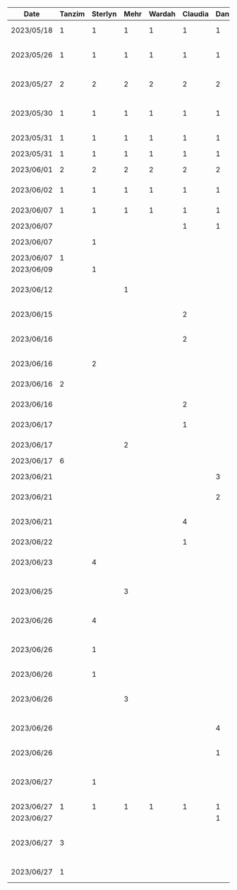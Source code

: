 | Date       | Tanzim | Sterlyn | Mehr | Wardah | Claudia | Daniel | Task                                                          |
|------------|--------|--------|------|--------|--------|--------|---------------------------------------------------------------|
| 2023/05/18 | 1      | 1      | 1    | 1      | 1      | 1      | Brainstorming meeting                                         |
| 2023/05/26 | 1      | 1      | 1    | 1      | 1      | 1      | Presentation delegation meeting                               |
| 2023/05/27 | 2      | 2      | 2    | 2      | 2      | 2      | Presentation scripting and diagrams                           |
| 2023/05/30 | 1      | 1      | 1    | 1      | 1      | 1      | Group presentation practice                                   |
| 2023/05/31 | 1      | 1      | 1    | 1      | 1      | 1      | post presentation doc changes                                 |
| 2023/05/31 | 1      | 1      | 1    | 1      | 1      | 1      | Presentation day                                              |
| 2023/06/01 | 2      | 2      | 2    | 2      | 2      | 2      | Proposal doc meeting                                          |
| 2023/06/02 | 1      | 1      | 1    | 1      | 1      | 1      | Finishing proposal doc                                        |
| 2023/06/07 | 1      | 1      | 1    | 1      | 1      | 1      | Group meeting for buddy eval                                  |
| 2023/06/07 |        |        |      |        | 1      | 1      | Buddy eval work                                               |
| 2023/06/07 |        | 1      |      |        |        |        | Hello world project init                                      |
| 2023/06/07 | 1      |        |      |        |        |        | Buddy eval work                                               |
| 2023/06/09 |        | 1      |      |        |        |        | Buddy eval work                                               |
| 2023/06/12 |        |        | 1    |        |        |        | Starting some component development                           |
| 2023/06/15 |        |        |      |        | 2      |        | Set up colours, theme, and icons                              |
| 2023/06/16 |        |        |      |        | 2      |        | Add navigation bar + basic screens                            |
| 2023/06/16 |        | 2      |      |        |        |        | Custom Card Component                                         |
| 2023/06/16 | 2      |        |      |        |        |        | local env setup, google register                              |
| 2023/06/16 |        |        |      |        | 2      |        | Add login and set up viewmodels                               |
| 2023/06/17 |        |        |      |        | 1      |        | Add create account pages                                      |
| 2023/06/17 |        |        | 2    |        |        |        | UI updates to profile screen                                  |
| 2023/06/17 | 6      |        |      |        |        |        | Add storelocator                                              |
| 2023/06/21 |        |        |      |        |        | 3      | login screen UX work                                          |
| 2023/06/21 |        |        |      |        |        | 2      | more login UX and UI                                          |
| 2023/06/21 |        |        |      |        | 4      |        | Styling for profile page, add side menu                       |
| 2023/06/22 |        |        |      |        | 1      |        | Add carousel                                                  |
| 2023/06/23 |        | 4      |      |        |        |        | Recipes screen layout - carousel etc                          |
| 2023/06/25 |        |        | 3    |        |        |        | Adding recipe+ingredient class, styling                       |
| 2023/06/26 |        | 4      |      |        |        |        | Individual Recipe view screen scaffold                        |
| 2023/06/26 |        | 1      |      |        |        |        | Individual Recipe tags componenent                            |
| 2023/06/26 |        | 1      |      |        |        |        | Recipe bullet and numbered lists                              |
| 2023/06/26 |        |        | 3    |        |        |        | Add image grid, user screen UI updates                        |
| 2023/06/26 |        |        |      |        |        | 4      | Google sign in with Firebase auth. work                       |
| 2023/06/26 |        |        |      |        |        | 1      | Firebase project creation                                     |
| 2023/06/27 |        | 1      |      |        |        |        | Refactoring classes + passing nav params                      |
| 2023/06/27 | 1      | 1      | 1    | 1      | 1      | 1      | demo practice                                                 |
| 2023/06/27 |        |        |      |        |        | 1      | Google register                                               |
| 2023/06/27 | 3      |        |      |        |        |        | Adding store locator to user profile, update store locator ui |
| 2023/06/27 | 1      |        |      |        |        |        | Setting up the settings screen                                |